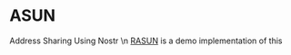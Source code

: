 # ASUN
Address Sharing Using Nostr \n
[RASUN](https://github.com/PraiseTheMithra/RASUN) is a demo implementation of this

